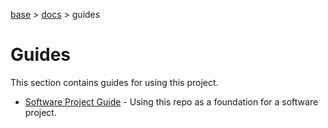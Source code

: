 [base](../README.md) > [docs](./README.md) > guides

# Guides

This section contains guides for using this project.

- [Software Project Guide](./guides.software-project.md) - Using this repo as a foundation for a software project.

